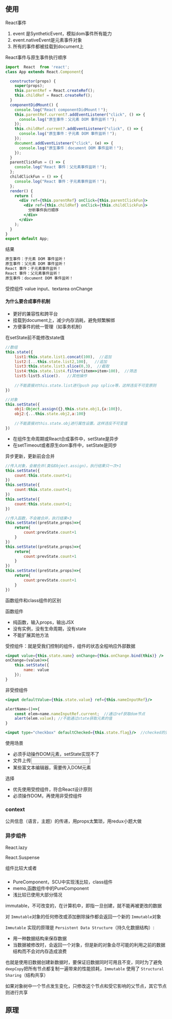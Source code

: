 ## 使用

React事件

1. event 是SyntheticEvent，模拟dom事件所有能力
2. event.nativeEvent是元素事件对象
3. 所有的事件都被挂载到document上

React事件与原生事件执行顺序

```jsx
import  React  from 'react';
class App extends React.Component{

  constructor(props) {
    super(props);
    this.parentRef = React.createRef();
    this.childRef = React.createRef();
  }
  componentDidMount() {
    console.log("React componentDidMount！");
    this.parentRef.current?.addEventListener("click", () => {
      console.log("原生事件：父元素 DOM 事件监听！");
    });
    this.childRef.current?.addEventListener("click", () => {
      console.log("原生事件：子元素 DOM 事件监听！");
    });
    document.addEventListener("click", (e) => {
      console.log("原生事件：document DOM 事件监听！");
    });
  }
  parentClickFun = () => {
    console.log("React 事件：父元素事件监听！");
  };
  childClickFun = () => {
    console.log("React 事件：子元素事件监听！");
  };
  render() {
    return (
      <div ref={this.parentRef} onClick={this.parentClickFun}>
        <div ref={this.childRef} onClick={this.childClickFun}>
          分析事件执行顺序
        </div>
      </div>
    );
  }
}
export default App;
```

结果

```tcl
原生事件：子元素 DOM 事件监听！ 
原生事件：父元素 DOM 事件监听！ 
React 事件：子元素事件监听！ 
React 事件：父元素事件监听！ 
原生事件：document DOM 事件监听！ 
```

受控组件 value  input、textarea  onChange

#### 为什么要合成事件机制

+ 更好的兼容性和跨平台
+ 挂载到document上，减少内存消耗，避免频繁解绑
+ 方便事件的统一管理（如事务机制）



在setState前不能修改state值

```js
//数组
this.state({
    list1:this.state.list1.concat(100),  //追加
    list2:[...this.state.list2,100],   //追加
    list3:this.state.list3.slice(0,3),  //截取
    list4:this.state.list4.filter(item=>item>100),  //筛选
    list5:list5.slice().   //其他操作
    
    //不能直接对this.state.list进行push pop splice等，这样违反不可变原则
})

//对象
this.setState({
    obj1:Object.assign({},this.state.obj1,{a:100}),
    obj2:{...this.state.obj2,a:100}
    
    //不能直接对this.state.obj进行属性设置。这样违反不可变值
})

```



- 在组件生命周期或React合成事件中，setState是异步
- 在setTimeout或者原生dom事件中，setState是同步

异步更新，更新前会合并

```js
//传入对象，会被合并(类似Object.assign)。执行结果只一次+1
this.setState({
    count:this.state.count+1;
})
this.setState({
    count:this.state.count+1;
})
this.setState({
    count:this.state.count+1;
})

//传入函数，不会被合并，执行结果+3
this.setState((preState,props)=>{
    return{
        count:prevState.count+1
    }
})
this.setState((preState,props)=>{
    return{
        count:prevState.count+1
    }
})
this.setState((preState,props)=>{
    return{
        count:prevState.count+1
    }
})
```

函数组件和class组件的区别

函数组件

+ 纯函数，输入props，输出JSX
+ 没有实例，没有生命周期，没有state
+ 不能扩展其他方法

受控组件：就是受我们控制的组件，组件的状态全程响应外部数据

```jsx
<input value={this.state.name} onChange={this.onChange.bind(this)} />
onChange=(value)=>{
    this.setState({
        name: value
    });
}
```

非受控组件

```jsx
<input defaultValue={this.state.value} ref={this.nameInputRef}/>

alertName=()=>{
    const elem=name.nameInputRef.current;  //通过ref获取dom节点
    alert(elem.value); //不能通过state获取元素的值
}

<input type="checkbox" defaultChecked={this.state.flag}/>  //checked的变化不会同步到state中
```

使用场景

+ 必须手动操作DOM元素，setState实现不了
+ 文件上传<input type="flie">
+ 某些富文本编辑器，需要传入DOM元素

选择

+ 优先使用受控组件，符合React设计原则
+ 必须操作DOM，再使用非受控组件

### context

公共信息（语言，主题）的传递，用props太繁琐，用redux小题大做

### 异步组件

React.lazy

React.Suspense

组件比较大或者

### 

+ PureComponent，SCU中实现浅比较，class组件
+ memo,函数组件中的PureComponent
+ 浅比较已使用大部分情况



immutable，不可改变的，在计算机中，即指一旦创建，就不能再被更改的数据

对 `Immutable`对象的任何修改或添加删除操作都会返回一个新的 `Immutable`对象

`Immutable` 实现的原理是 `Persistent Data Structure`（持久化数据结构）:

- 用一种数据结构来保存数据
- 当数据被修改时，会返回一个对象，但是新的对象会尽可能的利用之前的数据结构而不会对内存造成浪费

也就是使用旧数据创建新数据时，要保证旧数据同时可用且不变，同时为了避免 `deepCopy`把所有节点都复制一遍带来的性能损耗，`Immutable` 使用了 `Structural Sharing`（结构共享）

如果对象树中一个节点发生变化，只修改这个节点和受它影响的父节点，其它节点则进行共享

## 原理

